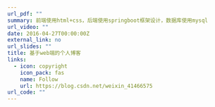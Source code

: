 ```yaml
---
url_pdf: ""
summary: 前端使用html+css，后端使用springboot框架设计，数据库使用mysql
url_video: ""
date: 2016-04-27T00:00:00Z
external_link: no
url_slides: ""
title: 基于web端的个人博客
links:
  - icon: copyright
    icon_pack: fas
    name: Follow
    url: https://blog.csdn.net/weixin_41466575
url_code: ""
---
```

